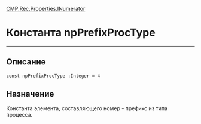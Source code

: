 ﻿---
Link: CMP.Rec.Properties.INumerator.@npPrefixProcType
---

<!---  Навигация
[Имя проекта](#) :
-->
[CMP.Rec.Properties.INumerator](Default)

# Константа npPrefixProcType
---

## Описание

    const npPrefixProcType :Integer = 4

<!--
## Аргументы{#Args}

### Аргумент1

Описание аргумента 1
-->

## Назначение

Константа элемента, составляющего номер - префикс из типа процесса.

<!--
## Пример

    npPrefixProcType...
-->

